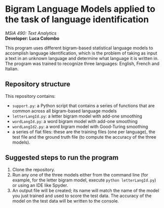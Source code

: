 # Bigram Language Models applied to the task of language identification

*MSiA 490: Text Analytics*   
**Developer: Luca Colombo**  

This program uses different bigram-based statistical language models to accomplish language identification, which is the problem of taking as input a text in an unknown language and determine what language it is written in. The program was trained to recognize three languages: English, French and Italian.


## Repository structure
This repository contains:
* `support.py`: a Python script that contains a series of functions that are common across all bigram-based language models
* `letterLangId.py`: a letter bigram model with add-one smoothing
* `wordLangId.py`: a word bigram model with add-one smoothing
* `wordLangId2.py`: a word bigram model with Good-Turing smoothing
* a series of flat files: these are the training files (one per language), the test file and the ground truth file (to compute the accuracy of the three models).


## Suggested steps to run the program 

1. Clone the repository.
2. Run any one of the three models either from the command line (for example, for the letter bigram model, execute `python letterLangId.py`) or using an IDE like Spyder.
3. An output file will be created; its name will match the name of the model you just trained and used to score the test data. The accuracy of the model on the test data will be written to the console.
